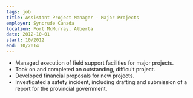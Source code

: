 ```yaml
---
tags: job
title: Assistant Project Manager - Major Projects
employer: Syncrude Canada
location: Fort McMurray, Alberta
date: 2012-10-01
start: 10/2012
end: 10/2014
---
```


- Managed execution of field support facilities for major projects.
- Took on and completed an outstanding, difficult project.
- Developed financial proposals for new projects.
- Investigated a safety incident, including drafting and submission of a report for the provincial government.
